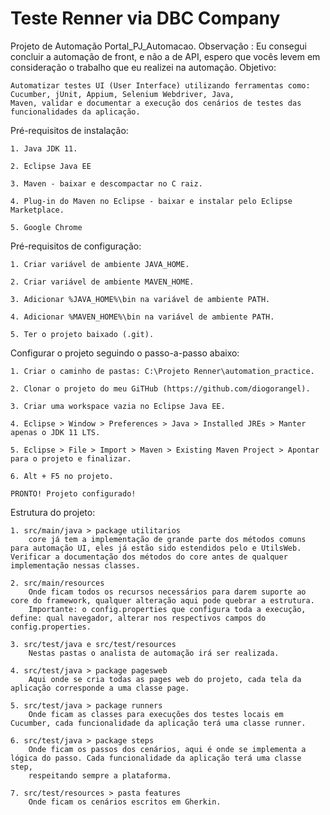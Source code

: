 # Teste Renner via DBC Company
Projeto de Automação Portal_PJ_Automacao.
Observação : Eu consegui concluir a automação de front, e não a de API, espero que vocês levem em consideração o trabalho que eu realizei na automação.
Objetivo:
	
	Automatizar testes UI (User Interface) utilizando ferramentas como: Cucumber, jUnit, Appium, Selenium Webdriver, Java,
	Maven, validar e documentar a execução dos cenários de testes das funcionalidades da aplicação.

Pré-requisitos de instalação:

	1. Java JDK 11.
	
	2. Eclipse Java EE 
	
	3. Maven - baixar e descompactar no C raiz.
	
	4. Plug-in do Maven no Eclipse - baixar e instalar pelo Eclipse Marketplace.
	
	5. Google Chrome
	


	

Pré-requisitos de configuração:

	1. Criar variável de ambiente JAVA_HOME.

	2. Criar variável de ambiente MAVEN_HOME.

	3. Adicionar %JAVA_HOME%\bin na variável de ambiente PATH.

	4. Adicionar %MAVEN_HOME%\bin na variável de ambiente PATH.

	5. Ter o projeto baixado (.git).
		



Configurar o projeto seguindo o passo-a-passo abaixo:

	1. Criar o caminho de pastas: C:\Projeto Renner\automation_practice.
	
	2. Clonar o projeto do meu GiTHub (https://github.com/diogorangel).
	
	3. Criar uma workspace vazia no Eclipse Java EE.
	
	4. Eclipse > Window > Preferences > Java > Installed JREs > Manter apenas o JDK 11 LTS.
	
	5. Eclipse > File > Import > Maven > Existing Maven Project > Apontar para o projeto e finalizar.	
		
	6. Alt + F5 no projeto.
	
	PRONTO! Projeto configurado!
	
	
Estrutura do projeto:

	1. src/main/java > package utilitarios
		core já tem a implementação de grande parte dos métodos comuns para automação UI, eles já estão sido estendidos pelo e UtilsWeb. 				Verificar a documentação dos métodos do core antes de qualquer implementação nessas classes. 
		
	2. src/main/resources
		Onde ficam todos os recursos necessários para darem suporte ao core do framework, qualquer alteração aqui pode quebrar a estrutura.
		Importante: o config.properties que configura toda a execução, define: qual navegador, alterar nos respectivos campos do config.properties.
		
	3. src/test/java e src/test/resources
		Nestas pastas o analista de automação irá ser realizada.
		
	4. src/test/java > package pagesweb
		Aqui onde se cria todas as pages web do projeto, cada tela da aplicação corresponde a uma classe page.
		
	5. src/test/java > package runners
		Onde ficam as classes para execuções dos testes locais em Cucumber, cada funcionalidade da aplicação terá uma classe runner.
		
	6. src/test/java > package steps
		Onde ficam os passos dos cenários, aqui é onde se implementa a lógica do passo. Cada funcionalidade da aplicação terá uma classe step,
		respeitando sempre a plataforma.
		
	7. src/test/resources > pasta features
		Onde ficam os cenários escritos em Gherkin. 

